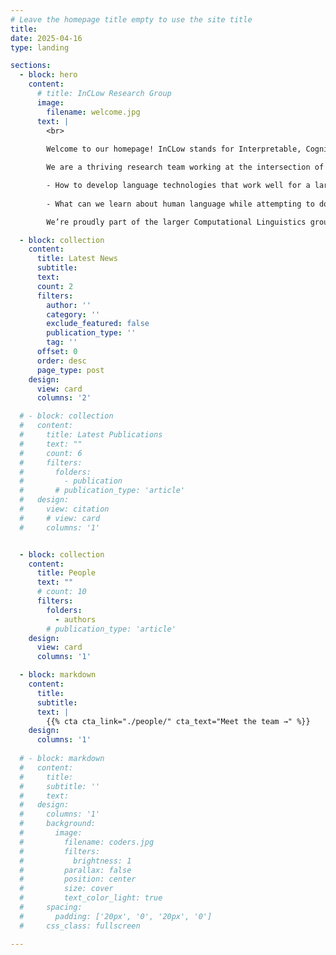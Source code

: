 ```yaml
---
# Leave the homepage title empty to use the site title
title:
date: 2025-04-16
type: landing

sections:
  - block: hero
    content:
      # title: InCLow Research Group
      image:
        filename: welcome.jpg
      text: |
        <br>
        
        Welcome to our homepage! InCLow stands for Interpretable, Cognitively inspired, Low-resource Language Models.

        We are a thriving research team working at the intersection of natural language processing and (cognitive) linguistics. Our [projects](https://inclow-lm.github.io/projects/) revolve around two key questions:

        - How to develop language technologies that work well for a large variety of languages?
        
        - What can we learn about human language while attempting to do that?

        We’re proudly part of the larger Computational Linguistics group (<img src='https://raw.githubusercontent.com/InCLow-LM/InCLow-LM.github.io/refs/heads/main/assets/media/gronlp.png'> </img>[GroNLP](https://www.rug.nl/research/clcg/research/cl/)) at the University of Groningen, the Netherlands. 

  - block: collection
    content:
      title: Latest News
      subtitle:
      text:
      count: 2
      filters:
        author: ''
        category: ''
        exclude_featured: false
        publication_type: ''
        tag: ''
      offset: 0
      order: desc
      page_type: post
    design:
      view: card
      columns: '2'

  # - block: collection
  #   content:
  #     title: Latest Publications
  #     text: ""
  #     count: 6
  #     filters:
  #       folders:
  #         - publication
  #       # publication_type: 'article'
  #   design:
  #     view: citation
  #     # view: card
  #     columns: '1'


  - block: collection
    content:
      title: People
      text: ""
      # count: 10
      filters:
        folders:
          - authors
        # publication_type: 'article'
    design:
      view: card
      columns: '1'

  - block: markdown
    content:
      title:
      subtitle:
      text: |
        {{% cta cta_link="./people/" cta_text="Meet the team →" %}}
    design:
      columns: '1'
  
  # - block: markdown
  #   content:
  #     title:
  #     subtitle: ''
  #     text:
  #   design:
  #     columns: '1'
  #     background:
  #       image: 
  #         filename: coders.jpg
  #         filters:
  #           brightness: 1
  #         parallax: false
  #         position: center
  #         size: cover
  #         text_color_light: true
  #     spacing:
  #       padding: ['20px', '0', '20px', '0']
  #     css_class: fullscreen

---
```

